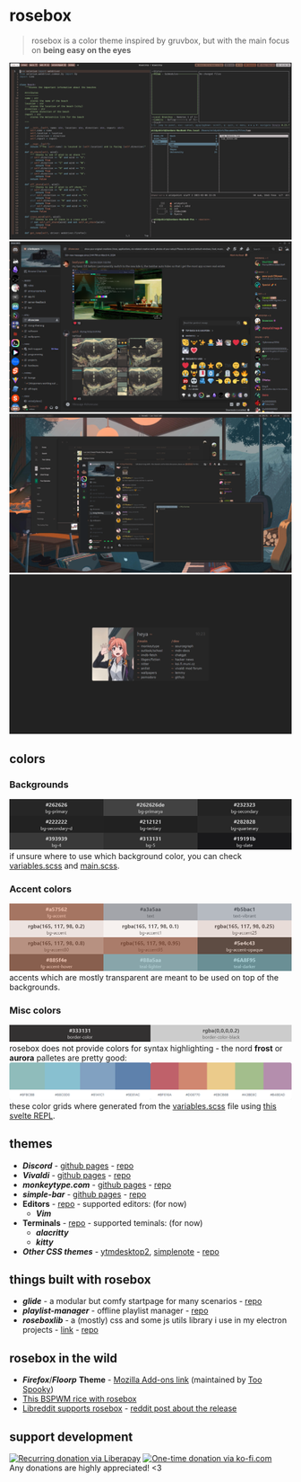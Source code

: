 # rosebox
> rosebox is a color theme inspired by gruvbox, but with the main focus on **being easy on the eyes**  

![vim and term](_screenshots/vim_and_term.png)
![discord3](_screenshots/discord2024.png)
![overal rosebox](_screenshots/atidyshirt_rice.png)
![waifu](_screenshots/glide2024.png)
  
## colors
### Backgrounds
![backgrounds](_screenshots/rb_backgrounds.png)  
if unsure where to use which background color, you can check [variables.scss](./discord/base/_variables.scss) and [main.scss](./discord/main.scss).
  
### Accent colors
![accent-colors](_screenshots/rb_accents.png)  
accents which are mostly transparent are meant to be used on top of the backgrounds.

### Misc colors
![misc-colors](_screenshots/rb_misc.png)
rosebox does not provide colors for syntax highlighting - the nord **frost** or **aurora** palletes are pretty good:
![nord](_screenshots/nord.png)
these color grids where generated from the [variables.scss](./discord/base/_variables.scss) file using [this svelte REPL](https://svelte.dev/repl/8b52c36d6988472bb82c36837660c3dd?version=3.59.1).

## themes
- **_Discord_** - [github pages](https://kraxen72.github.io/rosebox/discord) - [repo](https://github.com/KraXen72/rosebox/tree/master/discord)
- **_Vivaldi_** - [github pages](https://kraxen72.github.io/rosebox/vivaldi) - [repo](https://github.com/KraXen72/rosebox/tree/master/vivaldi)
- **_monkeytype.com_** - [github pages](https://kraxen72.github.io/rosebox/monkeytype) - [repo](https://github.com/KraXen72/rosebox/tree/master/monkeytype)
- **_simple-bar_** - [github pages](https://kraxen72.github.io/rosebox/simple-bar-rosebox) - [repo](https://github.com/KraXen72/rosebox/tree/master/simple-bar-rosebox)
- **Editors** - [repo](https://github.com/KraXen72/rosebox/tree/master/editors) - supported editors: (for now)
    - **_Vim_**
- **Terminals** - [repo](https://github.com/KraXen72/rosebox/tree/master/terminals) - supported teminals: (for now)
    - **_alacritty_**
    - **_kitty_**
- **_Other CSS themes_** - [ytmdesktop2](https://github.com/Venipa/ytmdesktop2), [simplenote](https://simplenote.com) - [repo](https://github.com/KraXen72/rosebox/tree/master/css-themes)
  
## things built with rosebox
- **_glide_** - a modular but comfy startpage for many scenarios - [repo](https://github.com/KraXen72/glide)
- **_playlist-manager_** - offline playlist manager - [repo](https://github.com/KraXen72/playlist-manager)
- **_roseboxlib_** - a (mostly) css and some js utils library i use in my electron projects - [link](https://kraxen72.github.io/roseboxlib/) - [repo](https://github.com/KraXen72/roseboxlib)

## rosebox in the wild
- **_Firefox_**/**_Floorp_** **Theme** - [Mozilla Add-ons link](https://addons.mozilla.org/en-US/firefox/addon/rosebox-floorp-edition/) (maintained by [Too Spooky](https://addons.mozilla.org/en-US/firefox/user/17821516/))
- [This BSPWM rice with rosebox](https://old.reddit.com/r/UsabilityPorn/comments/l8uclp/bspwm_based_on_rosebox_theme_by_kraxen72/)
- [Libreddit supports rosebox](https://github.com/libreddit/libreddit) - [reddit post about the release](https://old.reddit.com/r/rust/comments/r4jzcb/libreddit_v0200_private_frontend_for_reddit_gets/)
  
## support development
[![Recurring donation via Liberapay](https://liberapay.com/assets/widgets/donate.svg)](https://liberapay.com/KraXen72)
[![One-time donation via ko-fi.com](https://ko-fi.com/img/githubbutton_sm.svg)](https://ko-fi.com/kraxen72)  
Any donations are highly appreciated! <3
